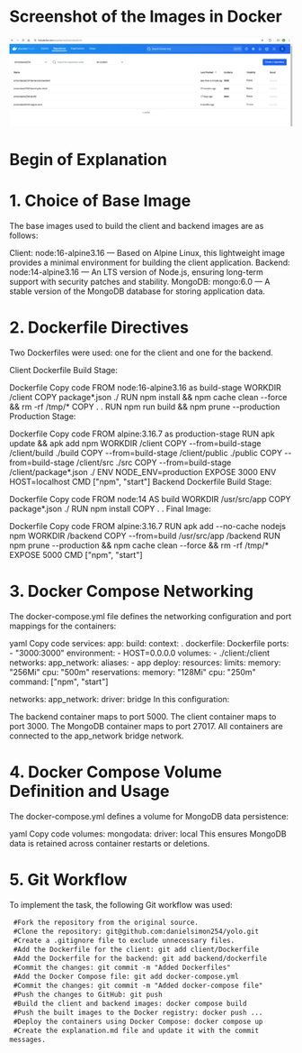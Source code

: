 # Screenshot of the Images in Docker
![Alt text](image.png)
# Begin of Explanation

# 1. Choice of Base Image

The base images used to build the client and backend images are as follows:

Client: node:16-alpine3.16 — Based on Alpine Linux, this lightweight image provides a minimal environment for building the client application.
Backend: node:14-alpine3.16 — An LTS version of Node.js, ensuring long-term support with security patches and stability.
MongoDB: mongo:6.0 — A stable version of the MongoDB database for storing application data.


# 2. Dockerfile Directives

Two Dockerfiles were used: one for the client and one for the backend.

Client Dockerfile
Build Stage:

Dockerfile
Copy code
FROM node:16-alpine3.16 as build-stage
WORKDIR /client
COPY package*.json ./
RUN npm install && npm cache clean --force && rm -rf /tmp/*
COPY . .
RUN npm run build && npm prune --production
Production Stage:

Dockerfile
Copy code
FROM alpine:3.16.7 as production-stage
RUN apk update && apk add npm
WORKDIR /client
COPY --from=build-stage /client/build ./build
COPY --from=build-stage /client/public ./public
COPY --from=build-stage /client/src ./src
COPY --from=build-stage /client/package*.json ./
ENV NODE_ENV=production
EXPOSE 3000
ENV HOST=localhost
CMD ["npm", "start"]
Backend Dockerfile
Build Stage:

Dockerfile
Copy code
FROM node:14 AS build
WORKDIR /usr/src/app
COPY package*.json ./
RUN npm install
COPY . .
Final Image:

Dockerfile
Copy code
FROM alpine:3.16.7
RUN apk add --no-cache nodejs npm
WORKDIR /backend
COPY --from=build /usr/src/app /backend
RUN npm prune --production && npm cache clean --force && rm -rf /tmp/*
EXPOSE 5000
CMD ["npm", "start"]


# 3. Docker Compose Networking

The docker-compose.yml file defines the networking configuration and port mappings for the containers:

yaml
Copy code
services:
  app:
    build:
      context: .
      dockerfile: Dockerfile
    ports:
      - "3000:3000"
    environment:
      - HOST=0.0.0.0
    volumes:
      - ./client:/client
    networks:
      app_network:
        aliases:
          - app
    deploy:
      resources:
        limits:
          memory: "256Mi"
          cpu: "500m"
        reservations:
          memory: "128Mi"
          cpu: "250m"
    command: ["npm", "start"]

networks:
  app_network:
    driver: bridge
In this configuration:

The backend container maps to port 5000.
The client container maps to port 3000.
The MongoDB container maps to port 27017.
All containers are connected to the app_network bridge network.


# 4. Docker Compose Volume Definition and Usage

The docker-compose.yml defines a volume for MongoDB data persistence:

yaml
Copy code
volumes:
  mongodata:
    driver: local
This ensures MongoDB data is retained across container restarts or deletions.

# 5. Git Workflow

To implement the task, the following Git workflow was used:

     #Fork the repository from the original source.
     #Clone the repository: git@github.com:danielsimon254/yolo.git
     #Create a .gitignore file to exclude unnecessary files.
     #Add the Dockerfile for the client: git add client/Dockerfile
     #Add the Dockerfile for the backend: git add backend/dockerfile
     #Commit the changes: git commit -m "Added Dockerfiles"
     #Add the Docker Compose file: git add docker-compose.yml
     #Commit the changes: git commit -m "Added docker-compose file"
     #Push the changes to GitHub: git push
     #Build the client and backend images: docker compose build
     #Push the built images to the Docker registry: docker push ...
     #Deploy the containers using Docker Compose: docker compose up
     #Create the explanation.md file and update it with the commit messages.

